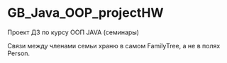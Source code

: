 # GB_Java_OOP_projectHW
Проект ДЗ по курсу ООП JAVA (семинары)

Связи между членами семьи храню в самом FamilyTree, а не в полях Person.
